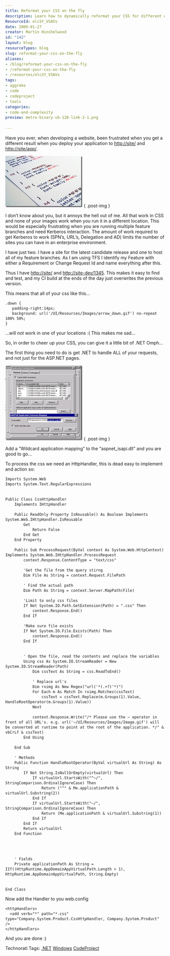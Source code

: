 ```yaml
---
title: Reformat your CSS on the fly
description: Learn how to dynamically reformat your CSS for different environments using .NET. Simplify your web development process and enhance your workflow today!
ResourceId: elcSY_VSAVs
date: 2009-01-27
creator: Martin Hinshelwood
id: "142"
layout: blog
resourceTypes: blog
slug: reformat-your-css-on-the-fly
aliases:
- /blog/reformat-your-css-on-the-fly
- /reformat-your-css-on-the-fly
- /resources/elcSY_VSAVs
tags:
- aggreko
- code
- codeproject
- tools
categories:
- code-and-complexity
preview: metro-binary-vb-128-link-2-1.png

---
```

Have you ever, when developing a website, been frustrated when you get a different result when you deploy your application to [http://site/](http://site/) and [http://site/app/](http://site/app/).

[![iStock_000001095647XSmall](images/ReformatyourCSSonthefly_E44D-iStock_000001095647XSmall_thumb-3-3.jpg)](http://blog.hinshelwood.com/files/2011/05/GWB-WindowsLiveWriter-ReformatyourCSSonthefly_E44D-iStock_000001095647XSmall_2.jpg)
{ .post-img }

I don’t know about you, but it annoys the hell out of me. All that work in CSS and none of your images work when you run it in a different location. This would be especially frustrating when you are running multiple feature branches and need Kerberos interaction. The amount of work required to get Kerberos to work (SPN’s, URL’s, Delegation and AD) limits the number of sites you can have in an enterprise environment.

I have just two. I have a site for the latest candidate release and one to host all of my feature branches. As I am using TFS I identify my Feature with either a Requirement or Change Request Id and name everything after this.

Thus I have [http://site/](http://site/) and [http://site-dev/1345](http://site-dev/1345). This makes it easy to find and test, and my CI build at the ends of the day just overwrites the previous version.

This means that all of your css like this…

```
.down {
   padding-right:14px;
   background: url('/UI/Resources/Images/arrow_down.gif') no-repeat 100% 50%;
}
```

…will not work in one of your locations :( This makes me sad…

So, in order to cheer up your CSS, you can give it a little bit of .NET Omph…

The first thing you need to do is get .NET to handle ALL of your requests, and not just for the ASP.NET pages.

[![image](images/ReformatyourCSSonthefly_E44D-image_thumb-1-2.png)](http://blog.hinshelwood.com/files/2011/05/GWB-WindowsLiveWriter-ReformatyourCSSonthefly_E44D-image_2.png)
{ .post-img }

Add a “Wildcard application mapping” to the “aspnet_isapi.dll” and you are good to go…

To process the css we need an HttpHandler, this is dead easy to implement and action so:

```
Imports System.Web
Imports System.Text.RegularExpressions


Public Class CssHttpHandler
    Implements IHttpHandler

    Public ReadOnly Property IsReusable() As Boolean Implements System.Web.IHttpHandler.IsReusable
        Get
            Return False
        End Get
    End Property

    Public Sub ProcessRequest(ByVal context As System.Web.HttpContext) Implements System.Web.IHttpHandler.ProcessRequest
        context.Response.ContentType = "text/css"

        'Get the file from the query stirng
        Dim File As String = context.Request.FilePath

        ' Find the actual path
        Dim Path As String = context.Server.MapPath(File)

        'Limit to only css files
        If Not System.IO.Path.GetExtension(Path) = ".css" Then
            context.Response.End()
        End If

        'Make sure file exists
        If Not System.IO.File.Exists(Path) Then
            context.Response.End()
        End If


        ' Open the file, read the contents and replace the variables
        Using css As System.IO.StreamReader = New System.IO.StreamReader(Path)
            Dim cssText As String = css.ReadToEnd()

            ' Replace url's
            Dim rximg As New Regex("url('*(.+?)'*)")
            For Each m As Match In rximg.Matches(cssText)
                cssText = cssText.Replace(m.Groups(1).Value, HandleRootOperator(m.Groups(1).Value))
            Next

            context.Response.Write("/* Please use the ~ operator in front of all URL's. e.g. url('~/UI/Resources/Images/Image.gif') will be converted at runtime to point at the root of the application. */" & vbCrLf & cssText)
        End Using

    End Sub

    ' Methods
    Public Function HandleRootOperator(ByVal virtualUrl As String) As String
        If Not String.IsNullOrEmpty(virtualUrl) Then
            If virtualUrl.StartsWith("^~/", StringComparison.OrdinalIgnoreCase) Then
                Return ("^" & Me.applicationPath & virtualUrl.Substring(2))
            End If
            If virtualUrl.StartsWith("~/", StringComparison.OrdinalIgnoreCase) Then
                Return (Me.applicationPath & virtualUrl.Substring(1))
            End If
        End If
        Return virtualUrl
    End Function




    ' Fields
    Private applicationPath As String = IIf((HttpRuntime.AppDomainAppVirtualPath.Length > 1), HttpRuntime.AppDomainAppVirtualPath, String.Empty)


End Class
```

Now add the Handler to you web.config

```
<httpHandlers>
  <add verb="*" path="*.css" type="Company.System.Product.CssHttpHandler, Company.System.Product" />
</httpHandlers>
```

And you are done :)

Technorati Tags: [.NET](http://technorati.com/tags/.NET) [Windows](http://technorati.com/tags/Windows) [CodeProject](http://technorati.com/tags/CodeProject)
